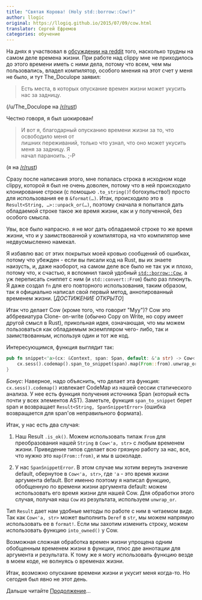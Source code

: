 ```yaml
---
title: "Святая Корова! (Holy std::borrow::Cow!)"
author: llogic
original: https://llogiq.github.io/2015/07/09/cow.html
translator: Сергей Ефремов
categories: обучение
---
```


На днях я участвовал в
[обсуждении на reddit](https://www.reddit.com/r/rust/comments/3cl12r/is_rust_too_complicated/csxee09?context=3)
того, насколько трудны на самом деле времена жизни. При работе над clippy 
мне не приходилось до этого времени иметь с ними дела, потому что всем, 
чем мы пользовались, владел компилятор, особого мнения на этот счет у меня 
не было, и тут The_Doculope заявил:

> Есть места, в которых опускание времен жизни может укусить нас за задницу.

(/u/The_Doculope на [/r/rust](https://www.reddit.com/r/rust))

Честно говоря, я был шокирован!

> И вот я, благодарный опусканию времени жизни за то, что освободило меня от  
> лишних переживаний, только что узнал, что оно может укусить меня за задницу. Я  
> начал параноить. ;-P

(я на [/r/rust](https://www.reddit.com/r/rust))

Сразу после написания этого, мне попалась строка в исходном коде clippy, которой
я был не очень доволен, потому что в ней происходило клонирование строки (с
помощью `.to_string()`! богохульство!) просто для использования ее в
`&format(…)`. Итак, происходило это в `Result<String, …>::unpack_or(…)`, поэтому
сначала я попытался дать обладаемой строке такое же время жизни, как и у
полученной, без особого смысла.

Увы, все было напрасно. я не мог дать обладаемой строке то же время жизни, что и
у заимствованной у компилятора, на что компилятор мне недвусмысленно намекал.

Я избавлю вас от этих покрытых моей кровью сообщений об ошибках, потому что
убежден - если вы писали код на Rust, вы их знаете наизусть, и, даже наоборот, на
самом деле все было не так уж и плохо, потому что, к счастью, я вспомнил такой
удобный [`std::borrow::Cow`](http://doc.rust-lang.org/std/borrow/enum.Cow.html),
а уж переписать сниппет с ним (и `std::convert::From`) было раз плюнуть. Я даже
создал `fn` для его повторного использования, таким образом, так я официально
написал свой первый метод, аннотированный временем жизни. [*ДОСТИЖЕНИЕ ОТКРЫТО*]

<!--cut-->

Итак что делает Cow (кроме того, что говорит "Муу")? Cow это аббревиатура Clone-
on-write (обычно Copy on Write, но copy имеет другой смысл в Rust), прикольная
идея, означающая, что мы можем пользоваться как обладаемым экземпляром чего-
либо, так и заимствованным, используя один и тот же код.

Интересующимся, функция выглядит так:

```Rust
pub fn snippet<'a>(cx: &Context, span: Span, default: &'a str) -> Cow<'a, str> {
    cx.sess().codemap().span_to_snippet(span).map(From::from).unwrap_or(Cow::Borrowed(default))
}
```

*Бонус*: Наверное, надо объяснить, что делает эта функция:
`cx.sess().codemap()` извлекает CodeMap из нашей сессии статического анализа. У
нее есть функция получения источника Span (который есть почти у всех элементов
AST). Заметьте, функция `span_to_snippet` берет span и возвращает
`Result<String, SpanSnippetError>` (ошибка возвращается для span'ов 
неправильного формата).

Итак, у нас есть два случая:

1. Наш Result `.is_ok()`. Можем использовать типаж `From` для преобразования
нашей `String` в `Cow<'a, str>` с любым временем жизни. Приведение типов сделает
всю грязную работу за нас, все, что нужно это `map(From::from)`, и мы в шоколаде.

2. У нас `SpanSnippetError`. В этом случае мы хотим вернуть значение default,
обернутое в `Cow<'a, str>`, где `'a` - это время жизни аргумента default. Вот
именно поэтому я написал функцию, обобщенную по времени жизни аргумента default:
можем использовать его время жизни для нашей Cow. Для обработки этого случая,
получая наш `Cow` из результата, используем `unwrap_or`.

Тип `Result` дает нам удобные методы по работе с ним в читаемом виде. Так как
`Cow<'a, str>` может выполнить `Deref` в `str`, мы можем напрямую использовать
ее в `format!`. Если мы захотим изменить строку, можем использовать функцию
`into_owned()` у Cow.

Возможная сложная обработка времен жизни упрощена одним обобщенным временем
жизни в функции, плюс две аннотации для аргумента и результата. К тому же я
могу использовать функцию везде в моем коде, не волнуясь о временах жизни.

Итак, возможно опускание времени жизни и укусит меня когда-то. Но сегодня был
явно не этот день.

Дальше читайте [Продолжение](https://llogiq.github.io/2015/07/10/cow-redux.html)...
